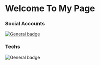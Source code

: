 # Welcome To My Page

### Social Accounts
<a href="https://www.instagram.com/dbdbennn/">![General badge](https://img.shields.io/badge/Instagram-E4405F?style=for-the-badge&logo=instagram&logoColor=white)</a>

### Techs
![General badge](https://img.shields.io/badge/Python-3776AB?style=for-the-badge&logo=python&logoColor=white)
